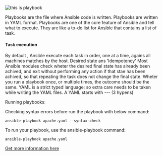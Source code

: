 
![this is playbook](https://linuxbuz.com/wp-content/uploads/2020/07/ansible-playbook-feature.png)

Playbooks are the file where Ansible code is written. Playbooks are written in YAML format. Playbooks are one of the core feature of Ansible and tell what to execute. They are like a to-do list for Ansible that contains a list of task. 
#### Task execution
By default , Ansible execute each task in order, one at a time, agains all machines matches by the host. 
Desired state ans 'Idempotency'
Most Ansible modules check wheter the desired final state has already been achived, and exit without performing any action if that stae has been achived, so that repeating the task does not change the final state. Wheter you run a playbook once, or multiple times, the outcome should be the same. 
 YAML is a strict typed language; so extra care needs to be taken while writing the YAML files.
A YAML starts with --- (3 hypens)

Running playbooks:

Checking syntax errors before run the playbook with below command:
```
ansible-playbook apache.yaml --syntax-check

``` 
To run your playbook, use the ansible-playbook command:

```
ansible-playbook apache.yaml 

```

[Get more information here](https://docs.ansible.com/ansible/latest/user_guide/playbooks_intro.html)